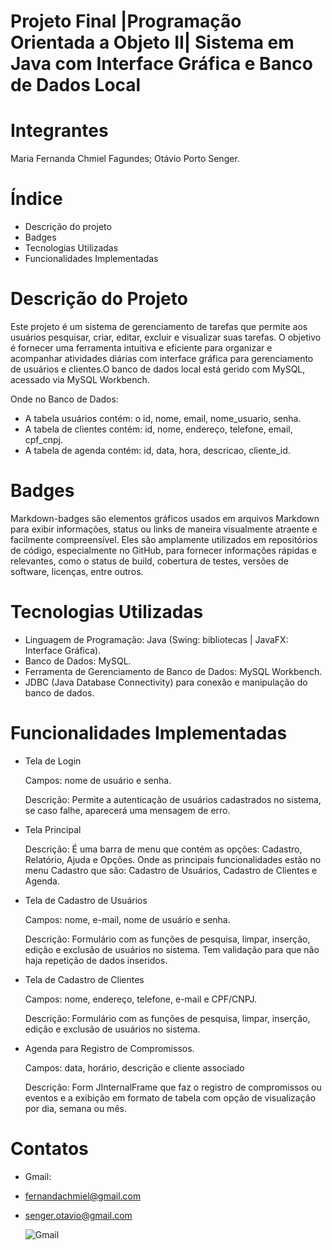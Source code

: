 # Projeto Final |Programação Orientada a Objeto II| Sistema em Java com Interface Gráfica e Banco de Dados Local

# Integrantes

Maria Fernanda Chmiel Fagundes;
Otávio Porto Senger.

# Índice
- Descrição do projeto
- Badges
- Tecnologias Utilizadas
- Funcionalidades Implementadas

# Descrição do Projeto
Este projeto é um sistema de gerenciamento de tarefas que permite aos usuários pesquisar, criar, editar,
excluir e visualizar suas tarefas. O objetivo é fornecer uma ferramenta intuitiva e eficiente para 
organizar e acompanhar atividades diárias com interface gráfica para gerenciamento de usuários e 
clientes.O banco de dados local está gerido com MySQL, acessado via MySQL Workbench.

Onde no Banco de Dados:
- A tabela usuários contém: o id, nome, email, nome_usuario, senha.
- A tabela de clientes contém: id, nome, endereço, telefone, email, cpf_cnpj.
- A tabela de agenda contém: id, data, hora, descricao, cliente_id.

# Badges
Markdown-badges são elementos gráficos usados em arquivos Markdown para exibir informações,
status ou links de maneira visualmente atraente e facilmente compreensível.
Eles são amplamente utilizados em repositórios de código, especialmente no GitHub,
para fornecer informações rápidas e relevantes, como o status de build,
cobertura de testes, versões de software, licenças, entre outros.

# Tecnologias Utilizadas
- Linguagem de Programação: Java (Swing: bibliotecas | JavaFX: Interface Gráfica).
- Banco de Dados: MySQL.
- Ferramenta de Gerenciamento de Banco de Dados: MySQL Workbench.
- JDBC (Java Database Connectivity) para conexão e manipulação do banco de dados.

# Funcionalidades Implementadas

- Tela de Login
  
  Campos: nome de usuário e senha.
  
  Descrição:
  Permite a autenticação de usuários cadastrados no sistema, se caso falhe, aparecerá uma mensagem de erro.
  
- Tela Principal
  
  Descrição:
  É uma barra de menu que contém as opções: Cadastro, Relatório, Ajuda e Opções.
  Onde as principais funcionalidades estão no menu Cadastro que são: Cadastro de Usuários, Cadastro de Clientes e Agenda.
  
- Tela de Cadastro de Usuários
  
  Campos: nome, e-mail, nome de usuário e senha.
  
  Descrição:
  Formulário com as funções de pesquisa, limpar, inserção, edição e exclusão de usuários no sistema.
  Tem validação para que não haja repetição de dados inseridos.
  
- Tela de Cadastro de Clientes
  
  Campos: nome, endereço, telefone, e-mail e CPF/CNPJ.
  
  Descrição:
  Formulário com as funções de pesquisa, limpar, inserção, edição e exclusão de usuários no sistema.

- Agenda para Registro de Compromissos.
  
  Campos: data, horário, descrição e cliente associado
  
  Descrição:
  Form JInternalFrame que faz o registro de compromissos ou eventos e a exibição em formato de tabela com opção de visualização por dia, semana ou mês.

# Contatos

- Gmail:
- fernandachmiel@gmail.com
- senger.otavio@gmail.com

  
  ![Gmail](https://img.shields.io/badge/Gmail-D14836?style=for-the-badge&logo=gmail&logoColor=white)

